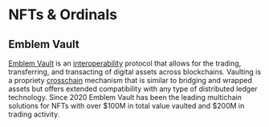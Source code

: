 # NFTs & Ordinals

## Emblem Vault

[Emblem Vault](https://twitter.com/EmblemVault) is an [interoperability](https://docs.emblem.wiki/) protocol that allows for the trading, transferring, and transacting of digital assets across blockchains. Vaulting is a propriety [crosschain](https://emblem.finance/createcurated) mechanism that is similar to bridging and wrapped assets but offers extended compatibility with any type of distributed ledger technology. Since 2020 Emblem Vault has been the leading multichain solutions for NFTs with over $100M in total value vaulted and $200M in trading activity.

<!-- TODO: Add Emblem addresses for test/mainnet -->
